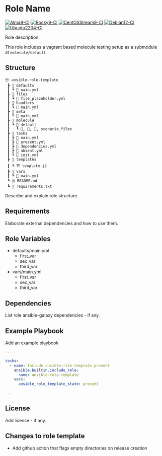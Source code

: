 # Role Name

[![Alma9-CI](https://github.com/philnewm/ansible-role-template/actions/workflows/alma9-ci-caller.yml/badge.svg)](https://github.com/philnewm/ansible-role-template/actions/workflows/alma9-ci-caller.yml)  [![Rocky9-CI](https://github.com/philnewm/ansible-role-template/actions/workflows/rocky9-ci-caller.yml/badge.svg)](https://github.com/philnewm/ansible-role-template/actions/workflows/rocky9-ci-caller.yml)  [![CentOSStream9-CI](https://github.com/philnewm/ansible-role-template/actions/workflows/centosstream9-ci-caller.yml/badge.svg)](https://github.com/philnewm/ansible-role-template/actions/workflows/centosstream9-ci-caller.yml)  [![Debian12-CI](https://github.com/philnewm/ansible-role-template/actions/workflows/debian12-ci-caller.yml/badge.svg)](https://github.com/philnewm/ansible-role-template/actions/workflows/debian12-ci-caller.yml)  [![Ubuntu2204-CI](https://github.com/philnewm/ansible-role-template/actions/workflows/ubuntu2204-ci-caller.yml/badge.svg)](https://github.com/philnewm/ansible-role-template/actions/workflows/ubuntu2204-ci-caller.yml)

Role description

This role includes a vagrant based molecule testing setup as a submodule at `molecule/default`

## Structure

```code
📦 ansible-role-template
 ┣ 📂 defaults
 ┃ ┗ 📜 main.yml
 ┣ 📂 files
 ┃ ┗ 📜 file_placeholder.yml
 ┣ 📂 handlers
 ┃ ┗ 📜 main.yml
 ┣ 📂 meta
 ┃ ┗ 📜 main.yml
 ┣ 📂 molecule
 ┃ ┗ 📂 default
 ┃   ┗ 📜, 📜, 📜, scenario_files
 ┣ 📂 tasks
 ┃ ┣ 📜 main.yml
 ┃ ┣ 📜 present.yml
 ┃ ┣ 📜 dependencies.yml
 ┃ ┣ 📜 absent.yml
 ┃ ┗ 📜 init.yml
 ┣ 📂 templates
 ┃ ┗ ⛩️ template.j2
 ┣ 📂 vars
 ┃ ┗ 📜 main.yml
 ┗ 🗒️ README.md
 ┗ 📓 requirements.txt

```

Describe and explain role structure. 

## Requirements

Elaborate external dependencies and how to use them.

## Role Variables

* defaults/main.yml
  * first_var
  * sec_var
  * third_var
* vars/main.yml
  * first_var
  * sec_var
  * third_var

## Dependencies

List role ansible-galaxy dependencies - if any.

## Example Playbook

Add an example playbook

```yaml
---

tasks:
  - name: Include ansible-role-template present
    ansible.builtin.include_role:
      name: ansible-role-template
    vars:
      ansible_role_template_state: present

...
```

## License

Add license - if any.

## Changes to role template

* Add github action that flags empty directories on release creation
